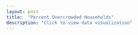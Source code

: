 ```yaml
---
layout: post
title:  "Percent Overcrowded Households"
description: "Click to view data visualization"
---
```

<svg class="overcrowded-frame graph" viewBox="0 0 700 420"></svg>
<script src="{{ '/assets/javascripts/overcrowded.js' | absolute_url }}" type="module"></script>